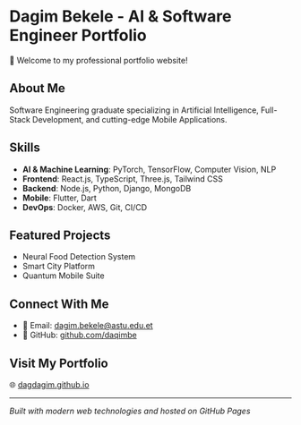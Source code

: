 # Dagim Bekele - AI & Software Engineer Portfolio

🚀 Welcome to my professional portfolio website!

## About Me
Software Engineering graduate specializing in Artificial Intelligence, Full-Stack Development, and cutting-edge Mobile Applications.

## Skills
- **AI & Machine Learning**: PyTorch, TensorFlow, Computer Vision, NLP
- **Frontend**: React.js, TypeScript, Three.js, Tailwind CSS
- **Backend**: Node.js, Python, Django, MongoDB
- **Mobile**: Flutter, Dart
- **DevOps**: Docker, AWS, Git, CI/CD

## Featured Projects
- Neural Food Detection System
- Smart City Platform
- Quantum Mobile Suite

## Connect With Me
- 📧 Email: dagim.bekele@astu.edu.et
- 💼 GitHub: [github.com/daqimbe](https://github.com/daqimbe)

## Visit My Portfolio
🌐 [dagdagim.github.io](https://dagdagim.github.io)

---

*Built with modern web technologies and hosted on GitHub Pages*
